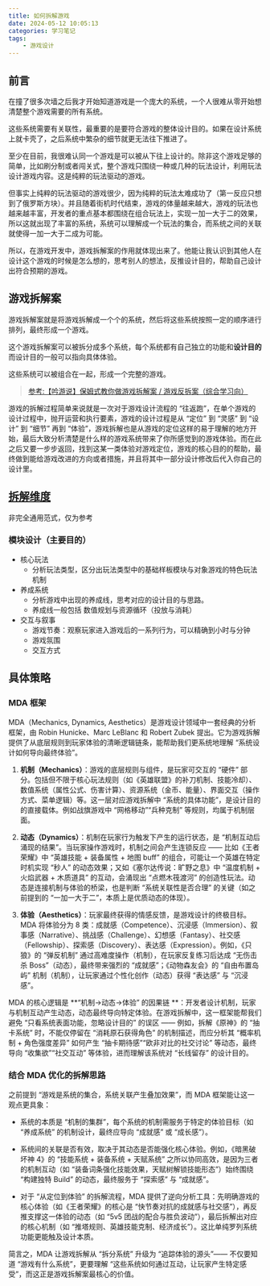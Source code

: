 ```yaml
---
title: 如何拆解游戏
date: 2024-05-12 10:05:13
categories: 学习笔记
tags:
    - 游戏设计
---
```

## 前言

在撞了很多次墙之后我才开始知道游戏是一个庞大的系统，一个人很难从零开始想清楚整个游戏需要的所有系统。

这些系统需要有关联性，最重要的是要符合游戏的整体设计目的。如果在设计系统上就卡壳了，之后系统中繁杂的细节就更无法往下推进了。

至少在目前，我很难认同一个游戏是可以被从下往上设计的。除非这个游戏足够的简单，比如刷分制或者闯关式，整个游戏只围绕一种或几种的玩法设计，利用玩法设计游戏内容。这是纯粹的玩法驱动的游戏。

但事实上纯粹的玩法驱动的游戏很少，因为纯粹的玩法太难成功了（第一反应只想到了俄罗斯方块）。并且随着街机时代结束，游戏的体量越来越大，游戏的玩法也越来越丰富，开发者的重点基本都围绕在组合玩法上，实现一加一大于二的效果，所以这就出现了丰富的系统，系统可以理解成一个玩法的集合，而系统之间的关联就使得一加一大于二成为可能。

所以，在游戏开发中，游戏拆解案的作用就体现出来了。他能让我认识到其他人在设计这个游戏的时候是怎么想的，思考别人的想法，反推设计目的，帮助自己设计出符合预期的游戏。

## 游戏拆解案

游戏拆解案就是将游戏拆解成一个个的系统，然后将这些系统按照一定的顺序进行排列，最终形成一个游戏。

这个游戏拆解案可以被拆分成多个系统，每个系统都有自己独立的功能和**设计目的**而设计目的一般可以指向具体体验。

这些系统可以被组合在一起，形成一个完整的游戏。

> [参考:【吟游说】保姆式教你做游戏拆解案 / 游戏反拆案（综合学习向）](https://www.bilibili.com/read/cv13568445/)

游戏的拆解过程简单来说就是一次对于游戏设计流程的 “往返跑”，在单个游戏的设计过程中，抛开运营和执行要素，游戏的设计过程是从 “定位” 到 “灵感” 到 “设计” 到 “细节” 再到 “体验”，游戏拆解也是从游戏的定位这样的易于理解的地方开始，最后大致分析清楚是什么样的游戏系统带来了你所感觉到的游戏体验。而在此之后又要一步步返回，找到这某一类体验对游戏定位，游戏的核心目的的帮助，最终做到能给游戏改进的方向或者措施，并且将其中一部分设计修改后代入你自己的设计里。

## [拆解维度](https://www.bilibili.com/video/BV1zM4y1f7qQ/?spm_id_from=333.337.search-card.all.click\&vd_source=2eec2b220f104378824636027d577270)

非完全通用范式，仅为参考

### 模块设计（主要目的）

*   核心玩法
    *   分析玩法类型，区分出玩法类型中的基础样板模块与对象游戏的特色玩法机制
*   养成系统
    *   分析游戏中出现的养成线，思考对应的设计目的与思路。
    *   养成线一般包括 数值规划与资源循环（投放与消耗）
*   交互与叙事
    *   游戏节奏：观察玩家进入游戏后的一系列行为，可以精确到小时与分钟
    *   游戏氛围
    *   交互方式

## 具体策略

### MDA 框架

MDA（Mechanics, Dynamics, Aesthetics）是游戏设计领域中一套经典的分析框架，由 Robin Hunicke、Marc LeBlanc 和 Robert Zubek 提出。它为游戏拆解提供了从底层规则到玩家体验的清晰逻辑链条，能帮助我们更系统地理解 “系统设计如何导向最终体验”。

1.  **机制（Mechanics）**：游戏的底层规则与组件，是玩家可交互的 “硬件” 部分。包括但不限于核心玩法规则（如《英雄联盟》的补刀机制、技能冷却）、数值系统（属性公式、伤害计算）、资源系统（金币、能量）、界面交互（操作方式、菜单逻辑）等。这一层对应游戏拆解中 “系统的具体功能”，是设计目的的直接载体。例如战旗游戏中 “网格移动”“兵种克制” 等规则，均属于机制层面。

2.  **动态（Dynamics）**：机制在玩家行为触发下产生的运行状态，是 “机制互动后涌现的结果”。当玩家操作游戏时，机制之间会产生连锁反应 —— 比如《王者荣耀》中 “英雄技能 + 装备属性 + 地图 buff” 的组合，可能让一个英雄在特定时机实现 “秒人” 的动态效果；又如《塞尔达传说：旷野之息》中 “温度机制 + 火焰武器 + 木质道具” 的互动，会涌现出 “点燃木筏渡河” 的创造性玩法。动态是连接机制与体验的桥梁，也是判断 “系统关联性是否合理” 的关键（如之前提到的 “一加一大于二”，本质上是优质动态的体现）。

3.  **体验（Aesthetics）**：玩家最终获得的情感反馈，是游戏设计的终极目标。MDA 将体验分为 8 类：成就感（Competence）、沉浸感（Immersion）、叙事感（Narrative）、挑战感（Challenge）、幻想感（Fantasy）、社交感（Fellowship）、探索感（Discovery）、表达感（Expression）。例如，《只狼》的 “弹反机制” 通过高难度操作（机制），在玩家反复练习后达成 “无伤击杀 Boss”（动态），最终带来强烈的 “成就感”；《动物森友会》的 “自由布置岛屿” 机制（机制），让玩家通过个性化创作（动态）获得 “表达感” 与 “沉浸感”。

MDA 的核心逻辑是 \*\*“机制→动态→体验” 的因果链 \*\*：开发者设计机制，玩家与机制互动产生动态，动态最终导向特定体验。在游戏拆解中，这一框架能帮我们避免 “只看系统表面功能，忽略设计目的” 的误区 —— 例如，拆解《原神》的 “抽卡系统” 时，不能仅停留在 “消耗原石获得角色” 的机制描述，而应分析其 “概率机制 + 角色强度差异” 如何产生 “抽卡期待感”“欧非对比的社交讨论” 等动态，最终导向 “收集欲”“社交互动” 等体验，进而理解该系统对 “长线留存” 的设计目的。

### 结合 MDA 优化的拆解思路

之前提到 “游戏是系统的集合，系统关联产生叠加效果”，而 MDA 框架能让这一观点更具象：

*   系统的本质是 “机制的集群”，每个系统的机制需服务于特定的体验目标（如 “养成系统” 的机制设计，最终应导向 “成就感” 或 “成长感”）。

*   系统间的关联是否有效，取决于其动态是否能强化核心体验。例如，《暗黑破坏神 4》的 “技能系统 + 装备系统 + 天赋系统” 之所以协同高效，是因为三者的机制互动（如 “装备词条强化技能效果，天赋树解锁技能形态”）始终围绕 “构建独特 Build” 的动态，最终服务于 “探索感” 与 “成就感”。

*   对于 “从定位到体验” 的拆解流程，MDA 提供了逆向分析工具：先明确游戏的核心体验（如《王者荣耀》的核心是 “快节奏对抗的成就感与社交感”），再反推支撑这一体验的动态（如 “5v5 团战的配合与胜负波动”），最后拆解出对应的核心机制（如 “推塔规则、英雄技能克制、经济成长”）。这比单纯罗列系统功能更能触及设计本质。

简言之，MDA 让游戏拆解从 “拆分系统” 升级为 “追踪体验的源头”—— 不仅要知道 “游戏有什么系统”，更要理解 “这些系统如何通过互动，让玩家产生特定感受”，而这正是游戏拆解案最核心的价值。